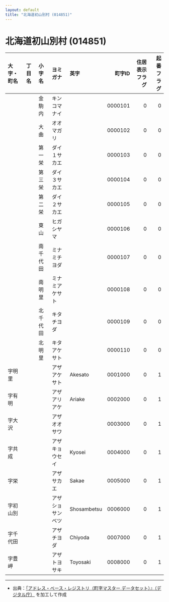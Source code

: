 ```yaml
---
layout: default
title: "北海道初山別村 (014851)"
---
```


# 北海道初山別村 (014851)

| 大字・町名 | 丁目名 | 小字名 | ヨミガナ | 英字 | 町字ID | 住居表示フラグ | 起番フラグ |
|:--------|:------|:------|:-----------------|:---------------------|--------:|----------:|--------:|
|  |  | 金駒内 | キンコマナイ |  | 0000101 | 0 | 0 |
|  |  | 大曲 | オオマガリ |  | 0000102 | 0 | 0 |
|  |  | 第一栄 | ダイ１サカエ |  | 0000103 | 0 | 0 |
|  |  | 第三栄 | ダイ３サカエ |  | 0000104 | 0 | 0 |
|  |  | 第二栄 | ダイ２サカエ |  | 0000105 | 0 | 0 |
|  |  | 東山 | ヒガシヤマ |  | 0000106 | 0 | 0 |
|  |  | 南千代田 | ミナミチヨダ |  | 0000107 | 0 | 0 |
|  |  | 南明里 | ミナミアケサト |  | 0000108 | 0 | 0 |
|  |  | 北千代田 | キタチヨダ |  | 0000109 | 0 | 0 |
|  |  | 北明里 | キタアケサト |  | 0000110 | 0 | 0 |
| 字明里 |  |  | アザアケサト | Akesato | 0001000 | 0 | 1 |
| 字有明 |  |  | アザアリアケ | Ariake | 0002000 | 0 | 1 |
| 字大沢 |  |  | アザオオサワ |  | 0003000 | 0 | 1 |
| 字共成 |  |  | アザキョウセイ | Kyosei | 0004000 | 0 | 1 |
| 字栄 |  |  | アザサカエ | Sakae | 0005000 | 0 | 1 |
| 字初山別 |  |  | アザショサンベツ | Shosambetsu | 0006000 | 0 | 1 |
| 字千代田 |  |  | アザチヨダ | Chiyoda | 0007000 | 0 | 1 |
| 字豊岬 |  |  | アザトヨサキ | Toyosaki | 0008000 | 0 | 1 |

---

- 出典：[「アドレス・ベース・レジストリ（町字マスター データセット）』（デジタル庁）](https://www.digital.go.jp/policies/base_registry_address/) を加工して作成